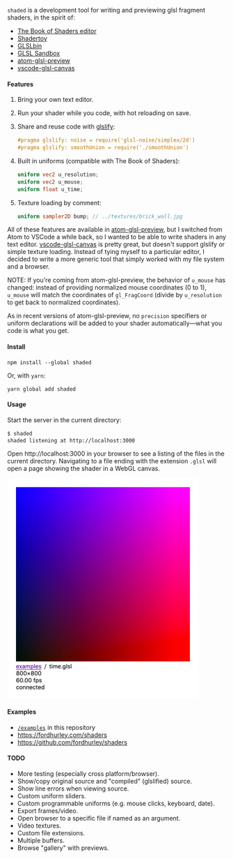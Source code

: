 `shaded` is a development tool for writing and previewing glsl fragment shaders,
in the spirit of:

- [The Book of Shaders editor](http://editor.thebookofshaders.com)
- [Shadertoy](https://www.shadertoy.com/)
- [GLSLbin](http://glslb.in/)
- [GLSL Sandbox](http://glslsandbox.com)
- [atom-glsl-preview](https://atom.io/packages/glsl-preview)
- [vscode-glsl-canvas](https://marketplace.visualstudio.com/items?itemName=circledev.glsl-canvas)


#### Features

1. Bring your own text editor.

2. Run your shader while you code, with hot reloading on save.

3. Share and reuse code with [glslify](https://github.com/glslify/glslify):

   ```glsl
   #pragma glslify: noise = require('glsl-noise/simplex/2d')
   #pragma glslify: smoothUnion = require('./smoothUnion')
   ```

4. Built in uniforms (compatible with The Book of Shaders):

   ```glsl
   uniform vec2 u_resolution;
   uniform vec2 u_mouse;
   uniform float u_time;
   ```

5. Texture loading by comment:

   ```glsl
   uniform sampler2D bump; // ../textures/brick_wall.jpg
   ```

All of these features are available in
[atom-glsl-preview](https://atom.io/packages/glsl-preview), but I switched from
Atom to VSCode a while back, so I wanted to be able to write shaders in any text
editor.
[vscode-glsl-canvas](https://marketplace.visualstudio.com/items?itemName=circledev.glsl-canvas)
is pretty great, but doesn't support glslify or simple texture loading. Instead
of tying myself to a particular editor, I decided to write a more generic tool
that simply worked with my file system and a browser.

NOTE:
If you're coming from atom-glsl-preview, the behavior of `u_mouse` has changed:
instead of providing normalized mouse coordinates (0 to 1), `u_mouse` will match
the coordinates of `gl_FragCoord` (divide by `u_resolution` to get back to
normalized coordinates).

As in recent versions of atom-glsl-preview, no `precision` specifiers or
uniform declarations will be added to your shader automatically—what you code is
what you get.

#### Install

    npm install --global shaded

Or, with `yarn`:

    yarn global add shaded


#### Usage

Start the server in the current directory:

    $ shaded
    shaded listening at http://localhost:3000

Open http://localhost:3000 in your browser to see a listing of the files in the
current directory. Navigating to a file ending with the extension `.glsl` will
open a page showing the shader in a WebGL canvas.

<img src="screenshot.png" width="440" alt="screenshot" />


#### Examples

- [`/examples`](examples/) in this repository
- https://fordhurley.com/shaders
- https://github.com/fordhurley/shaders


#### TODO

- More testing (especially cross platform/browser).
- Show/copy original source and "compiled" (glslified) source.
- Show line errors when viewing source.
- Custom uniform sliders.
- Custom programmable uniforms (e.g. mouse clicks, keyboard, date).
- Export frames/video.
- Open browser to a specific file if named as an argument.
- Video textures.
- Custom file extensions.
- Multiple buffers.
- Browse "gallery" with previews.
